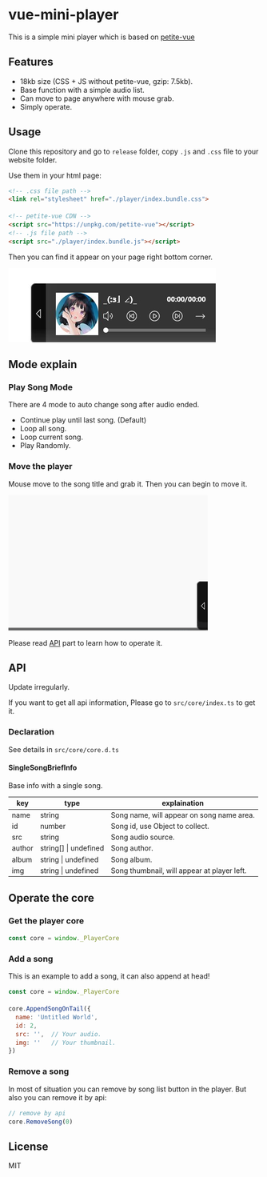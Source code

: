 # vue-mini-player

This is a simple mini player which is based on [petite-vue](https://github.com/vuejs/petite-vue)

## Features

- 18kb size (CSS + JS without petite-vue, gzip: 7.5kb).
- Base function with a simple audio list.
- Can move to page anywhere with mouse grab.
- Simply operate.

## Usage

Clone this repository and go to `release` folder, copy `.js` and `.css` file to your website folder.

Use them in your html page:

```html
<!-- .css file path -->
<link rel="stylesheet" href="./player/index.bundle.css">

<!-- petite-vue CDN -->
<script src="https://unpkg.com/petite-vue"></script>
<!-- .js file path -->
<script src="./player/index.bundle.js"></script>
```

Then you can find it appear on your page right bottom corner.

![](docs/1.jpg)

## Mode explain

### Play Song Mode

There are 4 mode to auto change song after audio ended.

- Continue play until last song. (Default)
- Loop all song.
- Loop current song.
- Play Randomly.

### Move the player

Mouse move to the song title and grab it. Then you can begin to move it.

![](docs/grab.gif)

Please read [API](#API) part to learn how to operate it.

## API

Update irregularly.

If you want to get all api information, Please go to `src/core/index.ts` to get it.

### Declaration

See details in `src/core/core.d.ts`

#### SingleSongBriefInfo

Base info with a single song.

| key    | type                  | explaination                                |
| ------ | --------------------- | ------------------------------------------- |
| name   | string                | Song name, will appear on song name area.   |
| id     | number                | Song id, use Object to collect.             |
| src    | string                | Song audio source.                          |
| author | string[] \| undefined | Song author.                                |
| album  | string \| undefined   | Song album.                                 |
| img    | string \| undefined   | Song thumbnail, will appear at player left. |


## Operate the core

### Get the player core

```js
const core = window._PlayerCore
```

### Add a song

This is an example to add a song, it can also append at head!

```js
const core = window._PlayerCore

core.AppendSongOnTail({
  name: 'Untitled World', 
  id: 2, 
  src: '',  // Your audio.
  img: ''   // Your thumbnail.
})
```

### Remove a song

In most of situation you can remove by song list button in the player. But also you can remove it by api:

```js
// remove by api
core.RemoveSong(0)
```

## License

MIT
